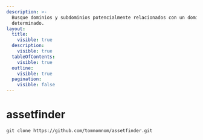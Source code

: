 ```yaml
---
description: >-
  Busque dominios y subdominios potencialmente relacionados con un dominio
  determinado.
layout:
  title:
    visible: true
  description:
    visible: true
  tableOfContents:
    visible: true
  outline:
    visible: true
  pagination:
    visible: false
---
```


# assetfinder

```
git clone https://github.com/tomnomnom/assetfinder.git
```
